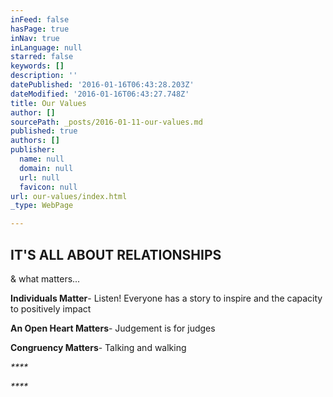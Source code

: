 ```yaml
---
inFeed: false
hasPage: true
inNav: true
inLanguage: null
starred: false
keywords: []
description: ''
datePublished: '2016-01-16T06:43:28.203Z'
dateModified: '2016-01-16T06:43:27.748Z'
title: Our Values
author: []
sourcePath: _posts/2016-01-11-our-values.md
published: true
authors: []
publisher:
  name: null
  domain: null
  url: null
  favicon: null
url: our-values/index.html
_type: WebPage

---
```

## IT'S ALL ABOUT RELATIONSHIPS

& what matters... 

**Individuals Matter**- Listen! Everyone has a
story to inspire and the capacity to positively impact

**An Open Heart Matters**- Judgement is for
judges

**Congruency Matters**- Talking and walking

_****_

_****_